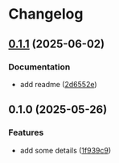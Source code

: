 # Changelog

## [0.1.1](https://github.com/nmelepat/release-test/compare/hello-y@v0.1.0...hello-y@v0.1.1) (2025-06-02)


### Documentation

* add readme ([2d6552e](https://github.com/nmelepat/release-test/commit/2d6552efbf3b14bcebaba6b590739b0400878fa6))

## 0.1.0 (2025-05-26)


### Features

* add some details ([1f939c9](https://github.com/nmelepat/release-test/commit/1f939c924fd1a9d61f1f8f7b183668eb630be6b8))

